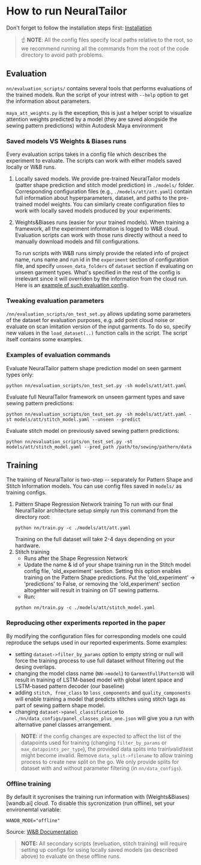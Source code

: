 # How to run NeuralTailor

Don't forget to follow the installation steps first: [Installation](Installation.md)

> ☝ **NOTE**: All the config files specify local paths relative to the root, so we recommend running all the commands from the root of the code directory to avoid path problems.

## Evaluation

`nn/evaluation_scripts/` contains several tools that performs evaluations of the trained models. Run the script of your intrest with `--help` option to get the information about parameters.

`maya_att_weights.py` is the exception, this is just a helper script to visualize attention weights predicted by a model (they are saved alongside the sewing pattern predictions) within Autodesk Maya environment


### Saved models VS Weights & Biases runs

Every evaluation scrips takes in a config file which describes the experiment to evaluate. The scripts can work with either models saved locally or W&B runs.

1. Locally saved models. We provide pre-trained NeuralTailor models (patter shape prediction and stitch model prediction) in `./models/` folder. Corresponding configuration files (e.g., `./models/att/att.yaml`) contain full information about hyperparameters, dataset, and paths to the pre-trained model weights. You can similarly create configuration files to work with locally saved models produced by your experiments.

2. Weights&Biases runs (easier for your trained models). When training a framework, all the experiment information is logged to W&B cloud. Evaluation scripts can work with those runs directly without a need to manually download models and fill configurations. 

    To run scripts with W&B runs simply provide the related info of project name, runs name and run id in the `experiment` section of configuration file, and specify `unseen_data_folders` of `dataset` section if evaluating on unseen garment types. What's specified in the rest of the config is irrelevant since it will overriden by the information from the cloud run. Here is an [example of such evaluation config](../nn/example_configs/eval_wandb.yaml).

### Tweaking evaluation parameters


`/nn/evaluation_scripts/on_test_set.py` allows updating some parameters of the dataset for evaluation purposes, e.g. add point cloud noise or evaluate on scan imitation version of the input garments.
To do so, specify new values in the `load_dataset(..)` function calls in the script. The script itself contains some examples.


### Examples of evaluation commands

Evaluate NeuralTailor pattern shape prediction model on seen garment types only:

```
python nn/evaluation_scripts/on_test_set.py -sh models/att/att.yaml
```

Evaluate full NeuralTailor framework on unseen garment types and save sewing pattern predictions:

```
python nn/evaluation_scripts/on_test_set.py -sh models/att/att.yaml -st models/att/stitch_model.yaml --unseen --predict
```

Evaluate stitch model on previously saved sewing pattern predictions: 

```
python nn/evaluation_scripts/on_test_set.py -st models/att/stitch_model.yaml --pred_path /path/to/sewing/pathern/data 
```


## Training

The training of NeuralTailor is two-step -- separately for Pattern Shape and Stitch Information models. 
You can use config files saved in `models/` as training configs.

1. Pattern Shape Regression Network training
    To run with our final NeuralTailor architecture setup simply run this command from the directory root: 
    ```
    python nn/train.py -c ./models/att/att.yaml
    ```
    Training on the full dataset will take 2-4 days depending on your hardware. 
2. Stitch training 
    * Runs after the Shape Regression Network
    * Update the name & id of your shape training run in the Stitch model config file, 'old_experiment' section. Setting this option enables training on the Pattern Shape predictions. Put the 'old_experiment' -> 'predictions' to False, or removing the 'old_experiment' section altogehter will result in training on GT sewing patterns.
    * Run: 
    ```
    python nn/train.py -c ./models/att/stitch_model.yaml
    ```

### Reproducing other experiments reported in the paper

By modifying the configuration files for corresponding models one could reproduce the setups used in our reported experiments. Some examples:
* setting `dataset->filter_by_params` option to empty string or null will force the training process to use full dataset without filtering out the desing overlaps.
* changing the model class name (`NN->model`) to `GarmentFullPattern3D` will result in training of LSTM-based model with global latent space and LSTM-based pattern decoder (our baseline)
* adding `stitch, free_class` to `loss_components` and `quality_components` will enable training a model that predicts stitches using stitch tags as part of sewing pattern shape model.
* changing `dataset->panel_classification` to `./nn/data_configs/panel_classes_plus_one.json` will give you a run with alternative panel classes arrangement.

>**NOTE:** if the config changes are expected to affect the list of the datapoints used for training (changing `filter_by_params` or `max_datapoints_per_type`), the provided data splits into train\valid\test might become invalid. Remove `data_split->filename` to allow training process to create new split on the go. We only provide splits for dataset with and without parameter filtering (in `nn/data_configs`).

### Offline training

By default it sycronises the training run information with (Weights&Biases)[wandb.ai] cloud. To disable this sycronization (run offline), set your environemtal variable: 

```
WANDB_MODE="offline"
```
Source: [W&B Documentation](https://docs.wandb.ai/guides/track/launch#is-it-possible-to-save-metrics-offline-and-sync-them-to-w-and-b-later)

> **NOTE:** All secondary scripts (eveluation, stitch training) will require setting up configs for using locally saved models (as described above) to evaluate on these offline runs. 